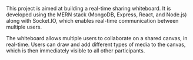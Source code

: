 This project is aimed at building a real-time sharing whiteboard. It is developed using the MERN stack (MongoDB, Express, React, and Node.js) along with Socket.IO, which enables real-time communication between multiple users.

The whiteboard allows multiple users to collaborate on a shared canvas, in real-time. Users can draw and add different types of media to the canvas, which is then immediately visible to all other participants.
